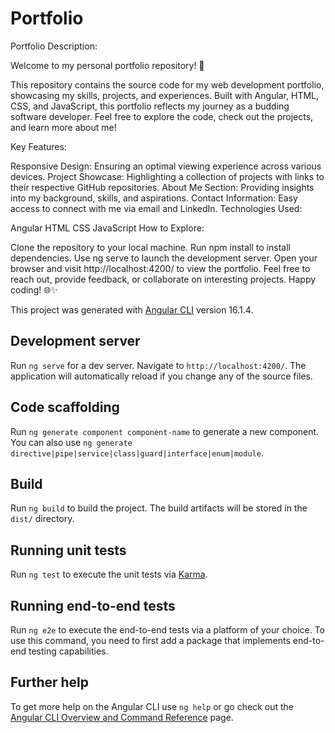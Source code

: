 # Portfolio
Portfolio Description:

Welcome to my personal portfolio repository! 🚀

This repository contains the source code for my web development portfolio, showcasing my skills, projects, and experiences. Built with Angular, HTML, CSS, and JavaScript, this portfolio reflects my journey as a budding software developer. Feel free to explore the code, check out the projects, and learn more about me!

Key Features:

Responsive Design: Ensuring an optimal viewing experience across various devices.
Project Showcase: Highlighting a collection of projects with links to their respective GitHub repositories.
About Me Section: Providing insights into my background, skills, and aspirations.
Contact Information: Easy access to connect with me via email and LinkedIn.
Technologies Used:

Angular
HTML
CSS
JavaScript
How to Explore:

Clone the repository to your local machine.
Run npm install to install dependencies.
Use ng serve to launch the development server.
Open your browser and visit http://localhost:4200/ to view the portfolio.
Feel free to reach out, provide feedback, or collaborate on interesting projects. Happy coding! 🌐✨

This project was generated with [Angular CLI](https://github.com/angular/angular-cli) version 16.1.4.

## Development server

Run `ng serve` for a dev server. Navigate to `http://localhost:4200/`. The application will automatically reload if you change any of the source files.

## Code scaffolding

Run `ng generate component component-name` to generate a new component. You can also use `ng generate directive|pipe|service|class|guard|interface|enum|module`.

## Build

Run `ng build` to build the project. The build artifacts will be stored in the `dist/` directory.

## Running unit tests

Run `ng test` to execute the unit tests via [Karma](https://karma-runner.github.io).

## Running end-to-end tests

Run `ng e2e` to execute the end-to-end tests via a platform of your choice. To use this command, you need to first add a package that implements end-to-end testing capabilities.

## Further help

To get more help on the Angular CLI use `ng help` or go check out the [Angular CLI Overview and Command Reference](https://angular.io/cli) page.
